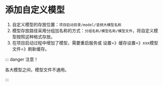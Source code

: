 # 添加自定义模型

1. 自定义模型的存放位置：`项目启动目录/model/音频大模型名称`
2. 模型存放路径采用分组加名称的方式：`分组名称/模型名称/模型文件`，将自定义模型按照这种格式存放。
3. 在项目启动过程中增加了模型，需要重启服务或 设置=》缓存设置=》xxx模型文件=》刷新缓存。

::: danger 注意！

各大模型之间，模型文件不通用。

:::
